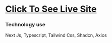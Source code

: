 # <a target="_blank" href="https://alzaf-task-ashy.vercel.app/">Click To See Live Site </a>

### Technology use
 Next Js, Typescript, Tailwind Css, Shadcn, Axios
